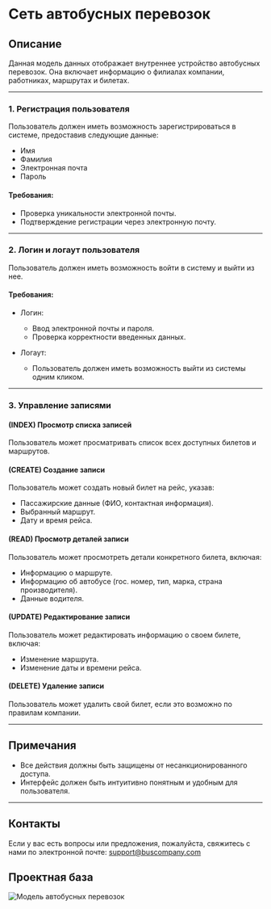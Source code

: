 # Сеть автобусных перевозок

## Описание
Данная модель данных отображает внутреннее устройство автобусных перевозок. Она включает информацию о филиалах компании, работниках, маршрутах и билетах.

---

### 1. Регистрация пользователя
Пользователь должен иметь возможность зарегистрироваться в системе, предоставив следующие данные:
- Имя
- Фамилия
- Электронная почта
- Пароль

#### Требования:
- Проверка уникальности электронной почты.
- Подтверждение регистрации через электронную почту.

---

### 2. Логин и логаут пользователя
Пользователь должен иметь возможность войти в систему и выйти из нее.

#### Требования:
- Логин:
  - Ввод электронной почты и пароля.
  - Проверка корректности введенных данных.
  
- Логаут:
  - Пользователь должен иметь возможность выйти из системы одним кликом.

---

### 3. Управление записями

#### (INDEX) Просмотр списка записей
Пользователь может просматривать список всех доступных билетов и маршрутов.

#### (CREATE) Создание записи
Пользователь может создать новый билет на рейс, указав:
- Пассажирские данные (ФИО, контактная информация).
- Выбранный маршрут.
- Дату и время рейса.

#### (READ) Просмотр деталей записи
Пользователь может просмотреть детали конкретного билета, включая:
- Информацию о маршруте.
- Информацию об автобусе (гос. номер, тип, марка, страна производителя).
- Данные водителя.

#### (UPDATE) Редактирование записи
Пользователь может редактировать информацию о своем билете, включая:
- Изменение маршрута.
- Изменение даты и времени рейса.

#### (DELETE) Удаление записи
Пользователь может удалить свой билет, если это возможно по правилам компании.

---

## Примечания
- Все действия должны быть защищены от несанкционированного доступа.
- Интерфейс должен быть интуитивно понятным и удобным для пользователя.

---

## Контакты
Если у вас есть вопросы или предложения, пожалуйста, свяжитесь с нами по электронной почте: support@buscompany.com

## Проектная база
![Модель автобусных перевозок]([(https://github.com/irisic12/dotnet/blob/main/проектная%20база.pdf)](https://github.com/irisic12/dotnet/blob/main/модель%20автобусных%20перевозок.pdf))

